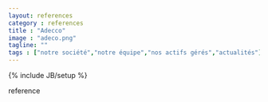 ```yaml
---
layout: references
category : references
title : "Adecco"
image : "adeco.png"
tagline: ""
tags : ["notre société","notre équipe","nos actifs gérés","actualités"]
---
```

{% include JB/setup %}

reference
